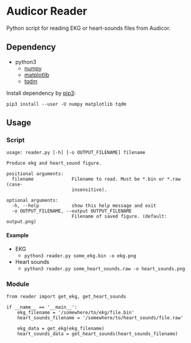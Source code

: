 # Audicor Reader
Python script for reading EKG or heart-sounds files from Audicor.

## Dependency
* python3
  * [numpy](http://www.numpy.org/)
  * [matplotlib](https://matplotlib.org/)
  * [tqdm](https://github.com/tqdm/tqdm)

Install dependency by [pip3](https://pypi.org/project/pip/):
```
pip3 install --user -U numpy matplotlib tqdm
```

## Usage
### Script
```
usage: reader.py [-h] [-o OUTPUT_FILENAME] filename

Produce ekg and heart_sound figure.

positional arguments:
  filename              Filename to read. Must be *.bin or *.raw (case-
                        insensitive).

optional arguments:
  -h, --help            show this help message and exit
  -o OUTPUT_FILENAME, --output OUTPUT_FILENAME
                        Filename of saved figure. (default: output.png)
```
#### Example
* EKG
  * `python3 reader.py some_ekg.bin -o ekg.png`
* Heart sounds
  * `python3 reader.py some_heart_sounds.raw -o heart_sounds.png`
  
### Module
```python3
from reader import get_ekg, get_heart_sounds

if __name__ == '__main__':
    ekg_filename = '/somewhere/to/ekg/file.bin'
    heart_sounds_filename = '/somewhere/to/heart_sounds/file.raw'
    
    ekg_data = get_ekg(ekg_filename)
    heart_sounds_data = get_heart_sounds(heart_sounds_filename)
```
